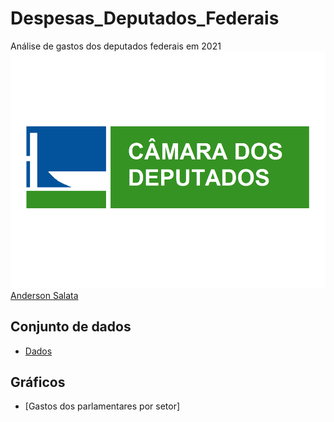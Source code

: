 # Despesas_Deputados_Federais
Análise de gastos dos deputados federais em 2021
![CÂMARA DOS DEPUTADOS](camara-dos-deputados.png)
[Anderson Salata](https://github.com/andersonsalata)
##  Conjunto de dados
* [Dados](https://dadosabertos.camara.leg.br/swagger/api.html#staticfile)
## Gráficos
* [Gastos dos parlamentares por setor]




